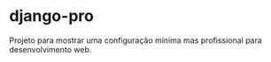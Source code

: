 # django-pro
Projeto para mostrar uma configuração mínima mas profissional para desenvolvimento web.
